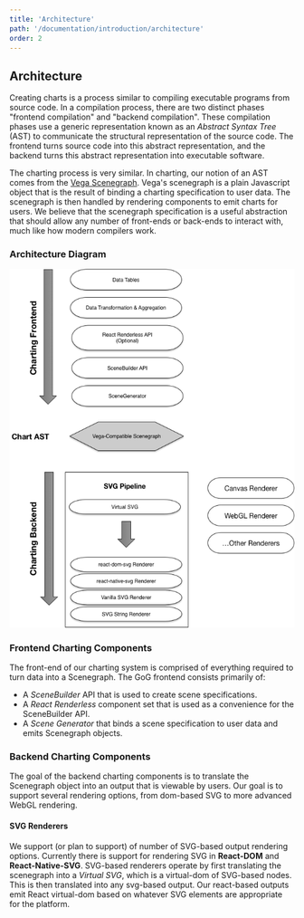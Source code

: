 ```yaml
---
title: 'Architecture'
path: '/documentation/introduction/architecture'
order: 2
---
```


## Architecture

Creating charts is a process similar to compiling executable programs from source code. In a compilation process, there are two distinct phases "frontend compilation" and "backend compilation". These compilation phases use a generic representation known as an _Abstract Syntax Tree_ (AST) to communicate the structural representation of the source code. The frontend turns source code into this abstract representation, and the backend turns this abstract representation into executable software.

The charting process is very similar. In charting, our notion of an AST comes from the [Vega Scenegraph](https://github.com/vega/vega-scenegraph). Vega's scenegraph is a plain Javascript object that is the result of binding a charting specification to user data. The scenegraph is then handled by rendering components to emit charts for users. We believe that the scenegraph specification is a useful abstraction that should allow any number of front-ends or back-ends to interact with, much like how modern compilers work.


### Architecture Diagram
![Architecture Pipeline Diagram](/images/architecture_pipeline.png)

### Frontend Charting Components
The front-end of our charting system is comprised of everything required to turn data into a Scenegraph. The GoG frontend consists primarily of:

* A _SceneBuilder_ API that is used to create scene specifications.
* A _React Renderless_ component set that is used as a convenience for the SceneBuilder API.
* A _Scene Generator_ that binds a scene specification to user data and emits Scenegraph objects.

### Backend Charting Components
The goal of the backend charting components is to translate the Scenegraph object into an output that is viewable by users. Our goal is to support several rendering options, from dom-based SVG to more advanced WebGL rendering.

#### SVG Renderers

We support (or plan to support) of number of SVG-based output rendering options. Currently there is support for rendering SVG in __React-DOM__ and __React-Native-SVG__. SVG-based renderers operate by first translating the scenegraph into a _Virtual SVG_, which is  a virtual-dom of SVG-based nodes. This is then translated into any svg-based output. Our react-based outputs emit React virtual-dom based on whatever SVG elements are appropriate for the platform.
